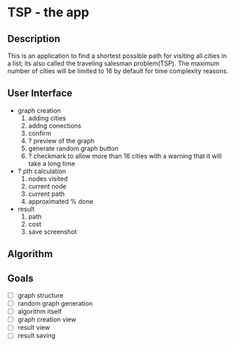 # TSP - the app
## Description

This is an application to find a shortest possible path for visiting all cities in a list; its also called the traveling salesman problem(TSP).
The maximum number of cities will be limited to 16 by default for time complexity reasons.
  
## User Interface

- graph creation
  1. adding cities
  2. addng conections
  3. confirm
  4. ? preview of the graph
  5. generate random graph button
  6. ? checkmark to allow more than 16 cities with a warning that it will take a long time 
- ? pth calculation
  1. nodes visited
  2. current node
  3. current path
  4. approximated % done
- result
  1. path
  2. cost
  3. save screenshot
  
## Algorithm

## Goals
- [ ] graph structure
- [ ] random graph generation
- [ ] algorithm itself 
- [ ] graph creation view
- [ ] result view
- [ ] result saving

